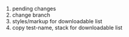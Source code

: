 1. pending changes
2. change branch
3. styles/markup for downloadable list
4. copy test-name, stack for downloadable list
